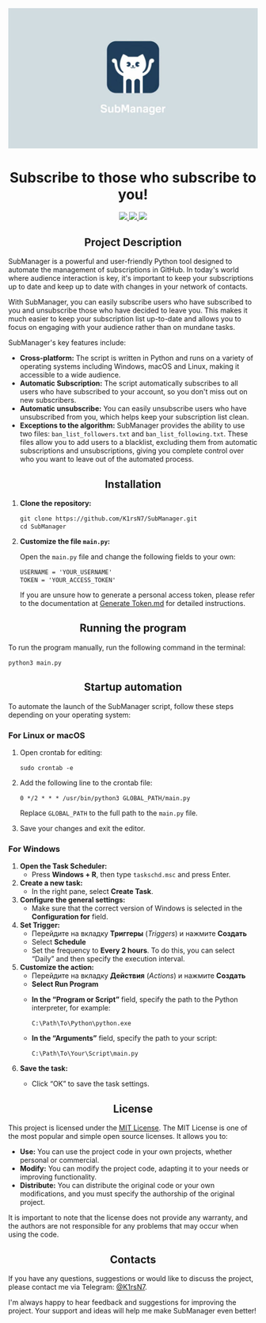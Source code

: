 
<div align="center">
	<img src="./img/banner.jpg">
    <h1>Subscribe to those who subscribe to you!</h1>
      <a href="https://github.com/K1rsN7/SubManager/issues">
		<img src="https://img.shields.io/github/issues/K1rsN7/SubManager?color=C0CBD1&labelColor=1F3B58&style=for-the-badge">
	</a>
	<a href="https://github.com/K1rsN7/SubManager/stargazers">
		<img src="https://img.shields.io/github/stars/K1rsN7/SubManager?color=C0CBD1&labelColor=1F3B58&style=for-the-badge">
	</a>
	<a href="./LICENSE">
		<img src="https://img.shields.io/github/license/K1rsN7/SubManager?color=C0CBD1&labelColor=1F3B58&style=for-the-badge">
	</a>
</div>
<h2 align="center">Project Description</h2>
<p>SubManager is a powerful and user-friendly Python tool designed to automate the management of subscriptions in GitHub. In today's world where audience interaction is key, it's important to keep your subscriptions up to date and keep up to date with changes in your network of contacts.</p>
<p>With SubManager, you can easily subscribe users who have subscribed to you and unsubscribe those who have decided to leave you. This makes it much easier to keep your subscription list up-to-date and allows you to focus on engaging with your audience rather than on mundane tasks.</p>
<p>SubManager's key features include:</p>
<ul>
    <li><strong>Cross-platform:</strong> The script is written in Python and runs on a variety of operating systems including Windows, macOS and Linux, making it accessible to a wide audience.</li>
    <li><strong>Automatic Subscription:</strong> The script automatically subscribes to all users who have subscribed to your account, so you don't miss out on new subscribers.</li>
    <li><strong>Automatic unsubscribe:</strong> You can easily unsubscribe users who have unsubscribed from you, which helps keep your subscription list clean.</li>
    <li><strong>Exceptions to the algorithm:</strong> SubManager provides the ability to use two files: <code>ban_list_followers.txt</code> and <code>ban_list_following.txt</code>. These files allow you to add users to a blacklist, excluding them from automatic subscriptions and unsubscriptions, giving you complete control over who you want to leave out of the automated process.</li>
</ul>
<h2 align="center">Installation</h2>
<ol>
    <li><strong>Clone the repository:</strong>
        <pre><code>git clone https://github.com/K1rsN7/SubManager.git
cd SubManager</code></pre>
    </li>
    <li><strong>Customize the file <code>main.py</code>:</strong>
    <p>Open the <code>main.py</code> file and change the following fields to your own:</p>
    <pre><code>USERNAME = 'YOUR_USERNAME'
TOKEN = 'YOUR_ACCESS_TOKEN'
</code></pre>
    <p>If you are unsure how to generate a personal access token, please refer to the documentation at <a href="./Docs/Generate Token.md">Generate Token.md</a> for detailed instructions.</p>
</li>

</ol>

<h2 align="center">Running the program</h2>
<p>To run the program manually, run the following command in the terminal:</p>
<pre><code>python3 main.py</code></pre>

<h2 align="center">Startup automation</h2>
<p>To automate the launch of the SubManager script, follow these steps depending on your operating system:</p>

<h3>For Linux or macOS</h3>
<ol>
    <li>Open crontab for editing:
        <pre><code>sudo crontab -e</code></pre>
    </li>
    <li>Add the following line to the crontab file:
        <pre><code>0 */2 * * * /usr/bin/python3 GLOBAL_PATH/main.py</code></pre>
        <p>Replace <code>GLOBAL_PATH</code> to the full path to the <code>main.py</code> file.</p>
    </li>
    <li>Save your changes and exit the editor.</li>
</ol>

<h3>For Windows</h3>
<ol>
    <li><strong>Open the Task Scheduler:</strong>
        <ul>
            <li>Press <strong>Windows + R</strong>, then type <code>taskschd.msc</code> and press Enter.</li>
        </ul>
    </li>
    <li><strong>Create a new task:</strong>
        <ul>
            <li>In the right pane, select <strong>Create Task</strong>.</li>
        </ul>
    </li>
    <li><strong>Configure the general settings:</strong>
        <ul>
            <liEnter the name of the task and a description.li>
            <li>Make sure that the correct version of Windows is selected in the <strong>Configuration for</strong> field.</li>
        </ul>
    </li>
    <li><strong>Set Trigger:</strong>
        <ul>
            <li>Перейдите на вкладку <strong>Триггеры</strong> (<em>Triggers</em>) и нажмите <strong>Создать</strong></li>
            <li>Select <strong>Schedule</strong></li>
            <li>Set the frequency to <strong>Every 2 hours</strong>. To do this, you can select “Daily” and then specify the execution interval.</li>
        </ul>
    </li>
    <li><strong>Customize the action:</strong>
        <ul>
            <li>Перейдите на вкладку <strong>Действия</strong> (<em>Actions</em>) и нажмите <strong>Создать</strong></li>
            <li><strong>Select Run Program</strong></li>
            <li><p><strong>In the “Program or Script”</strong> field, specify the path to the Python interpreter, for example:</p>
                <pre><code>C:\Path\To\Python\python.exe</code></pre></li>
            <li><p><strong>In the “Arguments”</strong> field, specify the path to your script:</p>
                <pre><code>C:\Path\To\Your\Script\main.py</code></pre></li>
        </ul>
    </li>
    <li><strong>Save the task:</strong>
        <ul>
            <li><p>Click “OK” to save the task settings.</p></li>
        </ul>
    </li>
</ol>

<h2 align="center">License</h2>
<p>This project is licensed under the <a href=“./LICENSE”>MIT License</a>. The MIT License is one of the most popular and simple open source licenses. It allows you to:</p>
<ul>
    <li><strong>Use:</strong> You can use the project code in your own projects, whether personal or commercial.</li>
    <li><strong>Modify:</strong> You can modify the project code, adapting it to your needs or improving functionality.</li>
    <li><strong>Distribute:</strong> You can distribute the original code or your own modifications, and you must specify the authorship of the original project.</li>
</ul>
<p>It is important to note that the license does not provide any warranty, and the authors are not responsible for any problems that may occur when using the code.</p>

<h2 align="center">Contacts</h2>
<p>If you have any questions, suggestions or would like to discuss the project, please contact me via Telegram: <a href="https://t.me/K1rsN7">@K1rsN7</a>.</p>
<p>I'm always happy to hear feedback and suggestions for improving the project. Your support and ideas will help me make SubManager even better!
